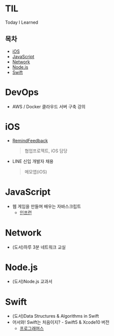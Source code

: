 # TIL
Today I Learned

## 목차
 - [iOS](https://github.com/newoo/TIL#iOS)
 - [JavaScript](https://github.com/newoo/TIL#JavaScript)
 - [Network](https://github.com/newoo/TIL#Network)
 - [Node.js](https://github.com/newoo/TIL#Node.js)
 - [Swift](https://github.com/newoo/TIL#Swift)
 
# DevOps
 - AWS / Docker 클라우드 서버 구축 강의

# iOS
 - [RemindFeedback](https://github.com/avon-dev/remindfeedback-ios)
 
   > 협업프로젝트, iOS 담당
   
 - LINE 신입 개발자 채용
 
   > 메모앱(iOS)

# JavaScript
 - 웹 게임을 만들며 배우는 자바스크립트
   - [인프런](https://www.inflearn.com/course/자바스크립트-게임-개발)

# Network
 - (도서)하루 3분 네트워크 교실
 
# Node.js
 - (도서)Node.js 교과서
 
# Swift
 - (도서)Data Structures & Algorithms in Swift
 - 어서와! Swift는 처음이지? - Swift5 & Xcode10 버전
   - [프로그래머스](https://programmers.co.kr/learn/courses/9873)
